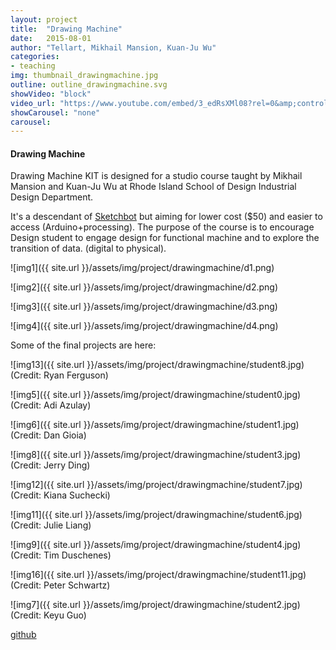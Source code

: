 ```yaml
---
layout: project
title:  "Drawing Machine"
date:   2015-08-01
author: "Tellart, Mikhail Mansion, Kuan-Ju Wu"
categories:
- teaching
img: thumbnail_drawingmachine.jpg
outline: outline_drawingmachine.svg
showVideo: "block"
video_url: "https://www.youtube.com/embed/3_edRsXMl08?rel=0&amp;controls=0&amp;showinfo=0"
showCarousel: "none"
carousel:
---
```

#### Drawing Machine ####

Drawing Machine KIT is designed for a studio course taught by Mikhail Mansion and Kuan-Ju Wu at Rhode Island School of Design Industrial Design Department.

It's a descendant of [Sketchbot](http://tellart.com/2014/12/cooper-hewitt-sketchbot/) but aiming for lower cost ($50) and easier to access (Arduino+processing). The purpose of the course is to encourage Design student to engage design for functional machine and to explore the transition of data. (digital to physical).  

![img1]({{ site.url }}/assets/img/project/drawingmachine/d1.png)

![img2]({{ site.url }}/assets/img/project/drawingmachine/d2.png)

![img3]({{ site.url }}/assets/img/project/drawingmachine/d3.png)

![img4]({{ site.url }}/assets/img/project/drawingmachine/d4.png)

Some of the final projects are here:



![img13]({{ site.url }}/assets/img/project/drawingmachine/student8.jpg)
(Credit: Ryan Ferguson)

![img5]({{ site.url }}/assets/img/project/drawingmachine/student0.jpg)
(Credit: Adi Azulay)

![img6]({{ site.url }}/assets/img/project/drawingmachine/student1.jpg)
(Credit: Dan Gioia)

![img8]({{ site.url }}/assets/img/project/drawingmachine/student3.jpg)
(Credit: Jerry Ding)

![img12]({{ site.url }}/assets/img/project/drawingmachine/student7.jpg)
(Credit: Kiana Suchecki)

![img11]({{ site.url }}/assets/img/project/drawingmachine/student6.jpg)
(Credit: Julie Liang)

![img9]({{ site.url }}/assets/img/project/drawingmachine/student4.jpg)
(Credit: Tim Duschenes)

![img16]({{ site.url }}/assets/img/project/drawingmachine/student11.jpg)
(Credit: Peter Schwartz)

![img7]({{ site.url }}/assets/img/project/drawingmachine/student2.jpg)
(Credit: Keyu Guo)


[github](https://github.com/drawing-machines/ID-20ST-15)
